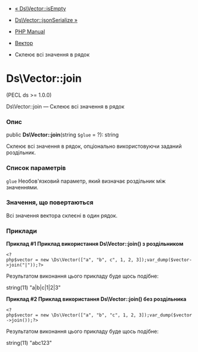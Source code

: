 - [« Ds\Vector::isEmpty](ds-vector.isempty.md)
- [Ds\Vector::jsonSerialize »](ds-vector.jsonserialize.md)

- [PHP Manual](index.md)
- [Вектор](class.ds-vector.md)
- Склеює всі значення в рядок

# Ds\Vector::join

(PECL ds \>= 1.0.0)

Ds\Vector::join — Склеює всі значення в рядок

### Опис

public **Ds\Vector::join**(string `$glue` = ?): string

Склеює всі значення в рядок, опціонально використовуючи заданий
роздільник.

### Список параметрів

`glue`
Необов'язковий параметр, який визначає роздільник між значеннями.

### Значення, що повертаються

Всі значення вектора склеєні в один рядок.

### Приклади

**Приклад #1 Приклад використання **Ds\Vector::join()** з роздільником**

` <?php$vector = new \Ds\Vector(["a", "b", c", 1, 2, 3]);var_dump($vector->join("|"));?> `

Результатом виконання цього прикладу буде щось подібне:

string(11) "a|b|c|1|2|3"

**Приклад #2 Приклад використання **Ds\Vector::join()** без роздільника**

` <?php$vector = new \Ds\Vector(["a", "b", "c", 1, 2, 3]);var_dump($vector->join());?> `

Результатом виконання цього прикладу буде щось подібне:

string(11) "abc123"
